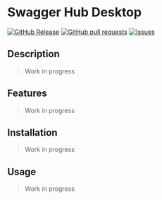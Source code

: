 # Swagger Hub Desktop
[![GitHub Release](https://img.shields.io/github/release/zjayers/swagger.hub.desktop.svg?style=flat)](https://github.com/zjayers/swagger.hub.desktop/releases)
[![GitHub pull requests](https://img.shields.io/github/issues-pr/zjayers/swagger.hub.desktop.svg?style=flat)](https://github.com/zjayers/swagger.hub.desktop/pulls)
[![Issues](https://img.shields.io/github/issues-raw/zjayers/swagger.hub.desktop.svg?maxAge=25000)](https://github.com/zjayers/swagger.hub.desktop/issues)

## Description

> Work in progress

## Features

> Work in progress

## Installation

> Work in progress

## Usage

> Work in progress
